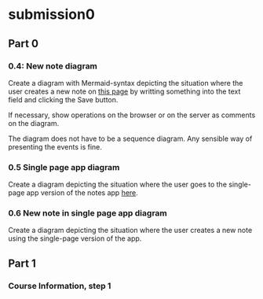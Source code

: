 # submission0
## Part 0
### 0.4: New note diagram
Create a diagram with Mermaid-syntax depicting the situation where the user creates a new note on <a rel="noreferrer" target="_blank" href="https://studies.cs.helsinki.fi/exampleapp/notes">this page</a> by writting something into the text field and clicking the Save button.

If necessary, show operations on the browser or on the server as comments on the diagram.

The diagram does not have to be a sequence diagram. Any sensible way of presenting the events is fine.

### 0.5 Single page app diagram

Create a diagram depicting the situation where the user goes to the single-page app version of the notes app <a rel="noreferrer" target="_blank" href="https://studies.cs.helsinki.fi/exampleapp/spa">here</a>.

### 0.6 New note in single page app diagram

Create a diagram depicting the situation where the user creates a new note using the single-page version of the app.

## Part 1
### Course Information, step 1